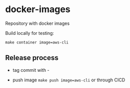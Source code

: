# docker-images

Repository with docker images

Build locally for testing:
```
make container image=aws-cli
```

## Release process

* tag commit with <image-dir>-<version>

* push image `make push image=aws-cli` or through CICD

